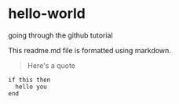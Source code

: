 hello-world
===========

going through the github tutorial

This readme.md file is formatted using markdown.

> Here's a quote

```
if this then
  hello you
end  
```
